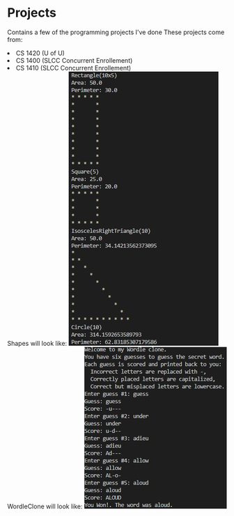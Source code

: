 # Projects
Contains a few of the programming projects I've done 
These projects come from:
<list>
  <li>CS 1420 (U of U)</li>
  <li>CS 1400 (SLCC Concurrent Enrollement)</li>
  <li>CS 1410 (SLCC Concurrent Enrollement)</li>
</list>
Shapes will look like:
<img src="shapespic.jpg" alt="A picture of how the Shapes program should work">
WordleClone will look like:
<img src="wordlepic.jpg" alt ="A picture of how the WordleClone program should work">
